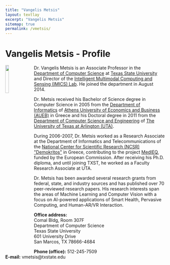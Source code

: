 ```yaml
---
title: "Vangelis Metsis"
layout: textlay
excerpt: "Vangelis Metsis"
sitemap: true
permalink: /vmetsis/
---
```


# Vangelis Metsis - Profile

<img src="https://imics-lab.github.io/images/teampic/vangelis1.jpg" class="img-responsive" width="15%" style="float: left; margin-right: 15px;" />

Dr. Vangelis Metsis is an Associate Professor in the [Department of Computer Science](http://cs.txstate.edu/) at [Texas State University](http://www.txstate.edu/) and Director of the [Intelligent Multimodal Computing and Sensing (IMICS) Lab](https://imics-lab.github.io/). He joined the department in August 2014.

Dr. Metsis received his Bachelor of Science degree in Computer Science in 2005 from the [Department of Informatics](https://www.dept.aueb.gr/en/cs) of [Athens University of Economics and Business (AUEB)](https://www.aueb.gr/en) in Greece and his Doctoral degree in 2011 from the [Department of Computer Science and Engineering](https://www.uta.edu/academics/schools-colleges/engineering/academics/departments/cse) of [The University of Texas at Arlington (UTA)](https://www.uta.edu/).

During 2006-2007, Dr. Metsis worked as a Research Associate at the Department of Informatics and Telecommunications of the [National Center for Scientific Research (NCSR) "Demokritos"](https://www.demokritos.gr/) in Greece, contributing to the project [MedIEQ](https://medieq.org/), funded by the European Commission. After receiving his Ph.D. diploma, and until joining TXST, he worked as a Faculty Research Associate at UTA.

Dr. Metsis has been awarded several research grants from federal, state, and industry sources and has published over 70 peer-reviewed research papers. His research interests span the areas of Machine Learning and Computer Vision with a focus on AI-powered applications of Smart Health, Pervasive Computing, and Human-AR/VR Interaction.

<p>
  <strong>Office address:</strong><br>
  Comal Bldg, Room 307F<br>
  Department of Computer Science<br>
  Texas State University<br>
  601 University Drive<br>
  San Marcos, TX 78666-4684
</p>
<p>
  <strong>Phone (office):</strong> 512-245-7509<br>
  <strong>E-mail:</strong> vmetsis@txstate.edu
</p>
